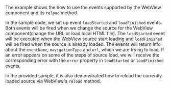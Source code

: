 The example shows the how to use the events supported by the WebView component and its `reload` method.

<snippet id='web-events-html'/>

<snippet id='webview-ts-events'/>

In the sample code, we set up event `loadStarted` and `loadFinished` events. Both events will be fired when we change the source for the WebView component(change the URL or load local HTML file). The `loadStarted` event will be executed when the WebView source start loading and `loadFinished` will be fired when the source is already loaded. The events will return info about the `eventName`, `navigationType` and `url`, which we are trying to load. If an error appears on some of the steps of source load, we will receive the corresponding error with the `error` property in `loadStarted` or `loadFinished` events.

In the provided sample, it is also demonstrated how to reload the currently loaded source via WebView's `reload` method.